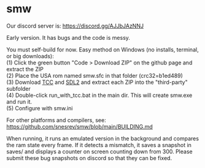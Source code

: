 # smw

Our discord server is: https://discord.gg/AJJbJAzNNJ

Early version. It has bugs and the code is messy.

You must self-build for now. Easy method on Windows (no installs, terminal, or big downloads):<br>
(1) Click the green button "Code > Download ZIP" on the github page and extract the ZIP<br>
(2) Place the USA rom named smw.sfc in that folder (crc32=b1ed489)<br>
(3) Download [TCC](https://github.com/FitzRoyX/tinycc/releases/download/tcc_20230519/tcc_20230519.zip) and [SDL2](https://github.com/libsdl-org/SDL/releases/download/release-2.26.5/SDL2-devel-2.26.5-VC.zip) and extract each ZIP into the "third-party" subfolder<br>
(4) Double-click run_with_tcc.bat in the main dir. This will create smw.exe and run it.<br>
(5) Configure with smw.ini<br>

For other platforms and compilers, see: https://github.com/snesrev/smw/blob/main/BUILDING.md

When running, it runs an emulated version in the background and compares the ram state every frame. If it detects a mismatch, it saves a snapshot in saves/ and displays a counter on screen counting down from 300. Please submit these bug snapshots on discord so that they can be fixed.

